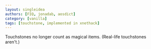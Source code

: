 ```yaml
---
layout: singleidea
authors: [FIQ, jonadab, aosdict]
category: [vanilla]
tags: [touchstone, implemented in xnethack]
---
```

Touchstones no longer count as magical items. (Real-life touchstones aren't.)
